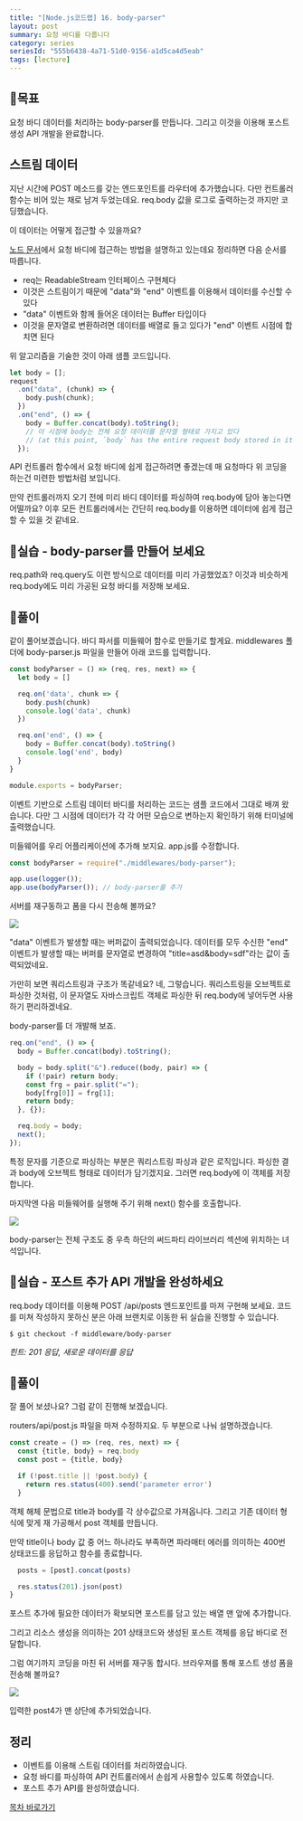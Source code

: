 ```yaml
---
title: "[Node.js코드랩] 16. body-parser"
layout: post
summary: 요청 바디를 다룹니다
category: series
seriesId: "555b6438-4a71-51d0-9156-a1d5ca4d5eab"
tags: [lecture]
---
```


## 🌳목표

요청 바디 데이터를 처리하는 body-parser를 만듭니다.
그리고 이것을 이용해 포스트 생성 API 개발을 완료합니다.

## 스트림 데이터

지난 시간에 POST 메소드를 갖는 엔드포인트를 라우터에 추가했습니다.
다만 컨트롤러 함수는 비어 있는 채로 남겨 두었는데요.
req.body 값을 로그로 출력하는것 까지만 코딩했습니다.

이 데이터는 어떻게 접근할 수 있을까요?

[노드 문서](https://nodejs.org/en/docs/guides/anatomy-of-an-http-transaction/#request-body)에서 요청 바디에 접근하는 방법을 설명하고 있는데요 정리하면 다음 순서를 따릅니다.

- req는 ReadableStream 인터페이스 구현체다
- 이것은 스트림이기 때문에 "data"와 "end" 이벤트를 이용해서 데이터를 수신할 수 있다
- "data" 이벤트와 함께 들어온 데이터는 Buffer 타입이다
- 이것을 문자열로 변환하려면 데이터를 배열로 들고 있다가 "end" 이벤트 시점에 합치면 된다

위 알고리즘을 기술한 것이 아래 샘플 코드입니다.

```js
let body = [];
request
  .on("data", (chunk) => {
    body.push(chunk);
  })
  .on("end", () => {
    body = Buffer.concat(body).toString();
    // 이 시점에 body는 전체 요청 데이터를 문자열 형태로 가지고 있다
    // (at this point, `body` has the entire request body stored in it as a string)
  });
```

API 컨트롤러 함수에서 요청 바디에 쉽게 접근하려면 좋겠는데 매 요청마다 위 코딩을 하는건 미련한 방법처럼 보입니다.

만약 컨트롤러까지 오기 전에 미리 바디 데이터를 파싱하여 req.body에 담아 놓는다면 어떨까요?
이후 모든 컨트롤러에서는 간단히 req.body를 이용하면 데이터에 쉽게 접근할 수 있을 것 같네요.

## 🐤실습 - body-parser를 만들어 보세요

req.path와 req.query도 이런 방식으로 데이터를 미리 가공했었죠?
이것과 비슷하게 req.body에도 미리 가공된 요청 바디를 저장해 보세요.

## 🐤풀이

같이 풀어보겠습니다.
바디 파서를 미들웨어 함수로 만들기로 할게요.
middlewares 폴더에 body-parser.js 파일을 만들어 아래 코드를 입력합니다.

```js
const bodyParser = () => (req, res, next) => {
  let body = []

  req.on('data', chunk => {
    body.push(chunk)
    console.log('data', chunk)
  })

  req.on('end', () => {
    body = Buffer.concat(body).toString()
    console.log('end', body)
  }
}

module.exports = bodyParser;
```

이벤트 기반으로 스트림 데이터 바디를 처리하는 코드는 샘플 코드에서 그대로 배껴 왔습니다.
다만 그 시점에 데이터가 각 각 어떤 모습으로 변하는지 확인하기 위해 터미널에 출력했습니다.

미들웨어를 우리 어플리케이션에 추가해 보지요. app.js를 수정합니다.

```js
const bodyParser = require("./middlewares/body-parser");

app.use(logger());
app.use(bodyParser()); // body-parser를 추가
```

서버를 재구동하고 폼을 다시 전송해 볼까요?

![](/assets/imgs/2018/12/16/result_1.png)

"data" 이벤트가 발생할 때는 버퍼값이 출력되었습니다.
데이터를 모두 수신한 "end" 이벤트가 발생할 때는 버퍼를 문자열로 변경하여 "title=asd&body=sdf"라는 값이 출력되었네요.

가만히 보면 쿼리스트링과 구조가 똑같네요?
네, 그렇습니다.
쿼리스트링을 오브젝트로 파싱한 것처럼,
이 문자열도 자바스크립트 객체로 파싱한 뒤 req.body에 넣어두면 사용하기 편리하겠네요.

body-parser를 더 개발해 보죠.

```js
req.on("end", () => {
  body = Buffer.concat(body).toString();

  body = body.split("&").reduce((body, pair) => {
    if (!pair) return body;
    const frg = pair.split("=");
    body[frg[0]] = frg[1];
    return body;
  }, {});

  req.body = body;
  next();
});
```

특정 문자를 기준으로 파싱하는 부분은 쿼리스트링 파싱과 같은 로직입니다.
파싱한 결과 body에 오브젝트 형태로 데이터가 담기겠지요.
그러면 req.body에 이 객체를 저장합니다.

마지막엔 다음 미들웨어를 실행해 주기 위해 next() 함수를 호출합니다.

![](/assets/imgs/2018/12/16/struct_1.png)

body-parser는 전체 구조도 중 우측 하단의 써드파티 라이브러리 섹션에 위치하는 녀석입니다.

## 🐤실습 - 포스트 추가 API 개발을 완성하세요

req.body 데이터를 이용해 POST /api/posts 엔드포인트를 마져 구현해 보세요.
코드를 미쳐 작성하지 못하신 분은 아래 브랜치로 이동한 뒤 실습을 진행할 수 있습니다.

```
$ git checkout -f middleware/body-parser
```

_힌트: 201 응답, 새로운 데이터를 응답_

## 🐤풀이

잘 풀어 보셨나요? 그럼 같이 진행해 보겠습니다.

routers/api/post.js 파일을 마져 수정하지요.
두 부분으로 나눠 설명하겠습니다.

```js
const create = () => (req, res, next) => {
  const {title, body} = req.body
  const post = {title, body}

  if (!post.title || !post.body) {
    return res.status(400).send('parameter error')
  }
```

객체 해체 문법으로 title과 body를 각 상수값으로 가져옵니다.
그리고 기존 데이터 형식에 맞게 재 가공해서 post 객체를 만듭니다.

만약 title이나 body 값 중 어느 하나라도 부족하면 파라매터 에러를 의미하는 400번 상태코드를 응답하고 함수를 종료합니다.

```js
  posts = [post].concat(posts)

  res.status(201).json(post)
}
```

포스트 추가에 필요한 데이터가 확보되면 포스트를 담고 있는 배열 맨 앞에 추가합니다.

그리고 리소스 생성을 의미하는 201 상태코드와 생성된 포스트 객체를 응답 바디로 전달합니다.

그럼 여기까지 코딩을 마친 뒤 서버를 재구동 합시다.
브라우져를 통해 포스트 생성 폼을 전송해 볼까요?

![](/assets/imgs/2018/12/16/result_2.png)

입력한 post4가 맨 상단에 추가되었습니다.

## 정리

- 이벤트를 이용해 스트림 데이터를 처리하였습니다.
- 요청 바디를 파싱하여 API 컨트롤러에서 손쉽게 사용할수 있도록 하였습니다.
- 포스트 추가 API를 완성하였습니다.

[목차 바로가기](/series/2018/12/01/node-web-0_index.html)
